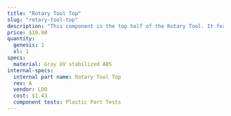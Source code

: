 ```yaml
---
title: "Rotary Tool Top"
slug: "rotary-tool-top"
description: "This component is the top half of the Rotary Tool. It features M3 mounting bosses for the Rotary Tool PCB and bottom half of the Rotary Tool."
price: $10.00
quantity:
  genesis: 1
  xl: 1
specs:
  material: Gray UV stabilized ABS
internal-specs:
  internal part name: Rotary Tool Top
  rev: A
  vendor: LDO
  cost: $1.43
  component tests: Plastic Part Tests
---
```


